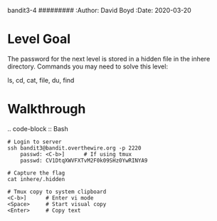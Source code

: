 bandit3-4
#########
:Author: David Boyd
:Date: 2020-03-20

Level Goal
==========

The password for the next level is stored in a hidden file in the inhere
directory.  Commands you may need to solve this level:

ls, cd, cat, file, du, find

Walkthrough
===========

.. code-block :: Bash

	# Login to server
	ssh bandit3@bandit.overthewire.org -p 2220
		passwd: <C-b>]      # If using tmux
		passwd: CV1DtqXWVFXTvM2F0k09SHz0YwRINYA9

	# Capture the flag
	cat inhere/.hidden

	# Tmux copy to system clipboard
	<C-b>]		# Enter vi mode
	<Space>		# Start visual copy
	<Enter>		# Copy text

